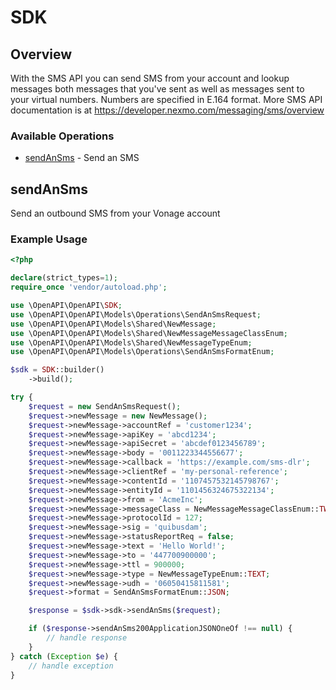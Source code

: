 # SDK

## Overview

With the SMS API you can send SMS from your account and lookup messages both messages that you've sent as well as messages sent to your virtual numbers. Numbers are specified in E.164 format. More SMS API documentation is at <https://developer.nexmo.com/messaging/sms/overview>

### Available Operations

* [sendAnSms](#sendansms) - Send an SMS

## sendAnSms

Send an outbound SMS from your Vonage account

### Example Usage

```php
<?php

declare(strict_types=1);
require_once 'vendor/autoload.php';

use \OpenAPI\OpenAPI\SDK;
use \OpenAPI\OpenAPI\Models\Operations\SendAnSmsRequest;
use \OpenAPI\OpenAPI\Models\Shared\NewMessage;
use \OpenAPI\OpenAPI\Models\Shared\NewMessageMessageClassEnum;
use \OpenAPI\OpenAPI\Models\Shared\NewMessageTypeEnum;
use \OpenAPI\OpenAPI\Models\Operations\SendAnSmsFormatEnum;

$sdk = SDK::builder()
    ->build();

try {
    $request = new SendAnSmsRequest();
    $request->newMessage = new NewMessage();
    $request->newMessage->accountRef = 'customer1234';
    $request->newMessage->apiKey = 'abcd1234';
    $request->newMessage->apiSecret = 'abcdef0123456789';
    $request->newMessage->body = '0011223344556677';
    $request->newMessage->callback = 'https://example.com/sms-dlr';
    $request->newMessage->clientRef = 'my-personal-reference';
    $request->newMessage->contentId = '1107457532145798767';
    $request->newMessage->entityId = '1101456324675322134';
    $request->newMessage->from = 'AcmeInc';
    $request->newMessage->messageClass = NewMessageMessageClassEnum::TWO;
    $request->newMessage->protocolId = 127;
    $request->newMessage->sig = 'quibusdam';
    $request->newMessage->statusReportReq = false;
    $request->newMessage->text = 'Hello World!';
    $request->newMessage->to = '447700900000';
    $request->newMessage->ttl = 900000;
    $request->newMessage->type = NewMessageTypeEnum::TEXT;
    $request->newMessage->udh = '06050415811581';
    $request->format = SendAnSmsFormatEnum::JSON;

    $response = $sdk->sdk->sendAnSms($request);

    if ($response->sendAnSms200ApplicationJSONOneOf !== null) {
        // handle response
    }
} catch (Exception $e) {
    // handle exception
}
```
